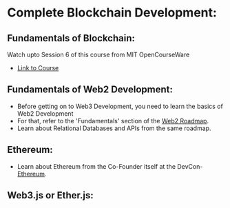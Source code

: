 # Complete Blockchain Development:

## Fundamentals of Blockchain:

Watch upto Session 6 of this course from MIT OpenCourseWare
- [Link to Course](https://ocw.mit.edu/courses/15-s12-blockchain-and-money-fall-2018/video_galleries/video-lectures/)

## Fundamentals of Web2 Development:

- Before getting on to Web3 Development, you need to learn the basics of Web2 Development
- For that, refer to the 'Fundamentals' section of the [Web2 Roadmap](https://bit.ly/3NDRzXe).
- Learn about Relational Databases and APIs from the same roadmap.

## Ethereum:
- Learn about Ethereum from the Co-Founder itself at the DevCon- [Ethereum](https://youtu.be/gjwr-7PgpN8).

## Web3.js or Ether.js:
